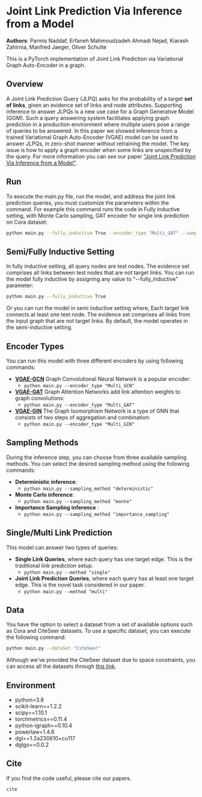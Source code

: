 # Joint Link Prediction Via Inference from a Model
**Authors**: Parmis Naddaf, Erfaneh Mahmoudzadeh Ahmadi Nejad, Kiarash Zahirnia, Manfred Jaeger, Oliver Schulte

This is a PyTorch implementation of Joint Link Prediction via Variational Graph Auto-Encoder in a graph.
## Overview
A Joint Link Prediction Query (JLPQ) asks for the probability of a target **set of links**, given an evidence set of links and node attributes. Supporting inference to answer JLPQs is a new use case for a Graph Generative Model (GGM). Such a query answering system facilitates applying graph prediction in a production environment where multiple users pose a range of queries to be answered. In this paper we showed inference from a trained Variational Graph Auto-Encoder (VGAE) model can be used to answer JLPQs, in zero-shot manner without retraining the model. The key issue is how to apply a graph encoder when some links are unspecified by the query. For more information you can see our paper ["Joint Link Prediction Via Inference from a Model"](www.google.com).

## Run
To execute the main.py file, run the model, and address the joint link prediction queries, you must customize the parameters within the command.
For example this command runs the code in Fully inductive setting, with Monte Carlo sampling, GAT encoder for single link prediction on Cora dataset:
```sh
python main.py --fully_inductive True --encoder_type "Multi_GAT" --sampling_method "monte" --method "single" --dataSet "Cora" 
```


## Semi/Fully Inductive Setting

In fully inductive setting, all query nodes are test nodes. The evidence set comprises all links between test nodes that are not target links. You can run the model fully inductive by assigning any value to "--fully_inductive" parameter:
```sh
python main.py --fully_inductive True
```
Or you can run the model in semi inductive setting where, Each target link connects at least one test node. The evidence set comprises all links from the input graph that are not target links. By default, the model operates in the semi-inductive setting.
## Encoder Types
You can run this model with three different encoders by using following commands:
- [**VGAE-GCN**](https://openreview.net/pdf?id=SJU4ayYgl) Graph Convolutional Neural Network is a popular encoder:
    - ```python main.py --encoder_type "Multi_GCN"```
- [**VGAE-GAT**](https://openreview.net/forum?id=rJXMpikCZ) Graph Attention Networks add link attention weights to graph convolutions:
    - ```python main.py --encoder_type "Multi_GAT" ```
- [**VGAE-GIN**](https://openreview.net/pdf?id=ryGs6iA5Km) The Graph Isomorphism Network is a type of GNN that consists of two steps of         aggregation and combination:
    - ```python main.py --encoder_type "Multi_GIN" ```


## Sampling Methods
During the inference step, you can choose from three available sampling methods. You can select the desired sampling method using the following commands:
- **Deterministic inference**:
    - ```python main.py --sampling_method "deterministic" ```
- **Monte Carlo inference**:
    - ```python main.py --sampling_method "monte" ```
- **Importance Sampling inference** : 
    - ```python main.py --sampling_method "importance_sampling" ```

## Single/Multi Link Prediction
This model can answer two types of queries:
- **Single Link Queries**, where each query has one target edge. This is the traditional link prediction setup.
    - ```python main.py --method "single" ```
- **Joint Link Prediction Queries**, where each query has at least one target edge. This is the novel task considered in our paper.
    - ```python main.py --method "multi" ```


## Data
You have the option to select a dataset from a set of available options such as Cora and CiteSeer datasets. To use a specific dataset, you can execute the following command:
```sh
python main.py --dataSet "CiteSeer"
```
Although we've provided the CiteSeer dataset due to space constraints, you can access all the datasets through [this link](www.google.com). 

## Environment
- python=3.8
- scikit-learn==1.2.2
- scipy==1.10.1
- torchmetrics==0.11.4
- python-igraph==0.10.4
- powerlaw=1.4.6
- dgl==1.2a230610+cu117
- dglgo==0.0.2



## Cite
If you find the code useful, please cite our papers.
```sh
cite
```
